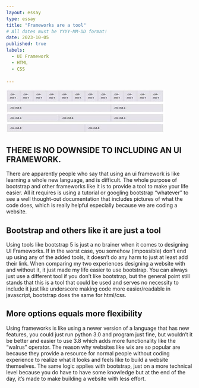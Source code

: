 ```yaml
---
layout: essay
type: essay
title: "Frameworks are a tool"
# All dates must be YYYY-MM-DD format!
date: 2023-10-05
published: true
labels:
  - UI Framework
  - HTML
  - CSS

---
```


<img class="img-fluid" src="../img/cotton/columns.jpg">

## THERE IS NO DOWNSIDE TO INCLUDING AN UI FRAMEWORK.

There are apparently people who say that using an ui framework is like learning a whole new language, and is difficult. The whole purpose of bootstrap and other frameworks like it is to 
provide a tool to make your life easier. All it requires is using a tutorial or googling bootstrap “whatever” to see a well thought-out documentation that includes pictures of what the code does, which is really helpful especially because we are coding a website. 


## Bootstrap and others like it are just a tool

Using tools like bootstrap 5 is just a no brainer when it comes to designing UI Frameworks. If in the worst case, you somehow (impossible) don’t end up using any of the added tools, it doesn’t do any harm to just at least add their link. When comparing my two experiences designing a website with and without it, it just made my life easier to use bootstrap. You can always just use a different tool if you don’t like bootstrap, but the general point still stands that this is a tool that could be used and serves no necessity to include it just like underscore making code more easier/readable in javascript, bootstrap does the same for html/css.


## More options equals more flexibility

Using frameworks is like using a newer version of a language that has new features, you could just run python 3.0 and program just fine, but wouldn’t it be better and easier to use 3.8 which adds more functionality like the “walrus” operator. The reason why websites like wix are so popular are because they provide a resource for normal people without coding experience to realize what it looks and feels like to build a website themselves. The same logic applies with bootstrap, just on a more technical level because you do have to have some knowledge but at the end of the day, it’s made to make building a website with less effort.


